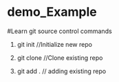 # demo_Example
#Learn git source control commands

1. git init //Initialize new repo

2. git clone //Clone existing repo

3. git add . // adding existing repo 
